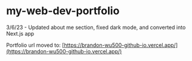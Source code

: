 # my-web-dev-portfolio

3/6/23 - Updated about me section, fixed dark mode, and converted into Next.js app

Portfolio url moved to: [https://brandon-wu500-github-io.vercel.app/](https://brandon-wu500-github-io.vercel.app/)
